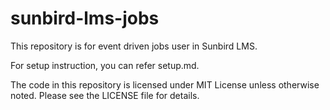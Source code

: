 # sunbird-lms-jobs
This repository is for event driven jobs user in Sunbird LMS.

For setup instruction, you can refer setup.md.

The code in this repository is licensed under MIT License unless otherwise noted. Please see the LICENSE file for details.
